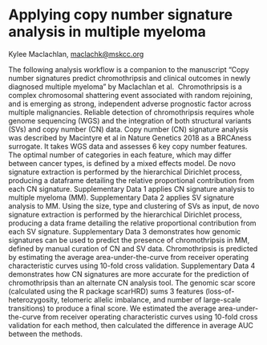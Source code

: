 # Applying copy number signature analysis in multiple myeloma

Kylee Maclachlan, maclachk@mskcc.org

The following analysis workflow is a companion to the manuscript “Copy number signatures predict chromothripsis and clinical outcomes in newly diagnosed multiple myeloma” by Maclachlan et al. 
Chromothripsis is a complex chromosomal shattering event associated with random rejoining, and is emerging as strong, independent adverse prognostic factor across multiple malignancies. Reliable detection of chromothripsis requires whole genome sequencing (WGS) and the integration of both structural variants (SVs) and copy number (CN) data.
Copy number (CN) signature analysis was described by Macintyre et al in Nature Genetics 2018 as a BRCAness surrogate. It takes WGS data and assesses 6 key copy number features. The optimal number of categories in each feature, which may differ between cancer types, is defined by a mixed effects model. De novo signature extraction is performed by the hierarchical Dirichlet process, producing a dataframe detailing the relative proportional contribution from each CN signature. 
Supplementary Data 1 applies CN signature analysis to multiple myeloma (MM).
Supplementary Data 2 applies SV signature analysis to MM. Using the size, type and clustering of SVs as input, de novo signature extraction is performed by the hierarchical Dirichlet process, producing a data frame detailing the relative proportional contribution from each SV signature.
Supplementary Data 3 demonstrates how genomic signatures can be used to predict the presence of chromothripsis in MM, defined by manual curation of CN and SV data. Chromothripsis is predicted by estimating the average area-under-the-curve from receiver operating characteristic curves using 10-fold cross validation.
Supplementary Data 4 demonstrates how CN signatures are more accurate for the prediction of chromothripsis than an alternate CN analysis tool. The genomic scar score (calculated using the R package scarHRD) sums 3 features (loss-of-heterozygosity, telomeric allelic imbalance, and number of large-scale transitions) to produce a final score. We estimated the average area-under-the-curve from receiver operating characteristic curves using 10-fold cross validation for each method, then calculated the difference in average AUC between the methods. 
